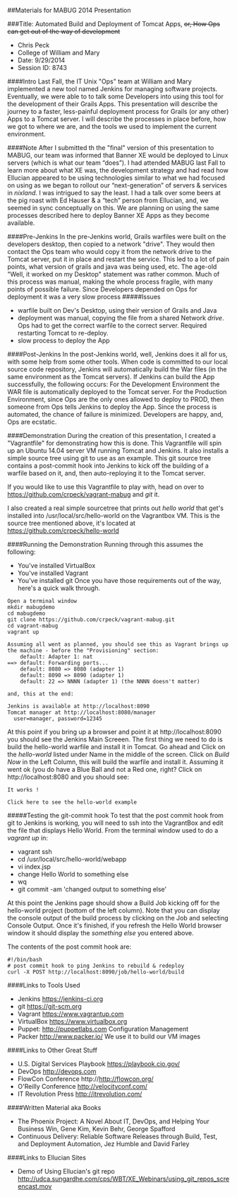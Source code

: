 ##Materials for MABUG 2014 Presentation

###Title: Automated Build and Deployment of Tomcat Apps, ~~or, How Ops can get out of the way of development~~

* Chris Peck
* College of William and Mary
* Date: 9/29/2014
* Session ID: 8743


####Intro
Last Fall, the IT Unix "Ops" team at William and Mary implemented a new tool named Jenkins for managing software projects.  Eventually, we were able to to talk some Developers into using this tool for the development of their Grails Apps.  This presentation will describe the journey to a faster, less-painful deployment process for Grails (or any other) Apps to a Tomcat server.  I will describe the processes in place before, how we got to where we are, and the tools we used to implement the current environment.

####Note
After I submitted th the "final" version of this presentation to MABUG, our team was informed that Banner XE would be deployed to Linux servers (which is what our team “does”).  I had attended MABUG last Fall to learn more about what XE was, the development strategy and had read how Ellucian appeared to be using technologies similar to what we had focused on using as we began to rollout our “next-generation” of servers & services in *nixland*. I was intrigued to say the least.  I had a talk over some beers at the pig roast with Ed Hauser & a “tech” person from Ellucian, and, we seemed in sync conceptually on this. We are planning on using the same processes described here to deploy Banner XE Apps as they become available.

####Pre-Jenkins
In the pre-Jenkins world, Grails warfiles were built on the developers desktop, then copied to a network "drive". They would then contact the Ops team who would copy it from the network drive to the Tomcat server, put it in place and restart the service. This led to a lot of pain points, what version of grails and java was being used, etc. The age-old "Well, it worked on my Desktop" statement was rather common. Much of this process was manual, making the whole process fragile, with many points of possible failure. Since Developers depended on Ops for deployment it was a very slow process
#####Issues
* warfile built on Dev's Desktop, using their version of Grails and Java
* deployment was manual, copying the file from a shared Network *drive*. Ops had to get the correct warfile to the correct server. Required restarting Tomcat to re-deploy.
* slow process to deploy the App

####Post-Jenkins
In the post-Jenkins world, well, Jenkins does it all for us, with some help from some other tools.  When code is committed to our local source code repository, Jenkins will automatically build the War files (in the same environment as the Tomcat servers).  If Jenkins can build the App successfully, the following occurs:
For the Development Environment the WAR file is automatically deployed to the Tomcat server. 
For the Production Environment, since Ops are the only ones allowed to deploy to PROD, then someone from Ops tells Jenkins to deploy the App. 
Since the process is automated, the chance of failure is minimized. Developers are happy, and, Ops are ecstatic.


####Demonstration
During the creation of this presentation, I created a "Vagrantfile" for demonstrating how this is done. This Vagrantfile will spin up an Ubuntu 14.04 server VM running Tomcat and Jenkins. It also installs a simple source tree using git to use as an example. This git source tree contains a post-commit hook into Jenkins to kick off the building of a warfile based on it, and, then auto-reploying it to the Tomcat server.

If you would like to use this Vagrantfile to play with, head on over to https://github.com/crpeck/vagrant-mabug and *git* it.

I also created a real simple sourcetree that prints out *hello world* that get's installed into /usr/local/src/hello-world on the Vagrantbox VM. This is the source tree mentioned above, it's located at https://github.com/crpeck/hello-world

####Running the Demonstration
Running through this assumes the following:
* You've installed VirtualBox
* You've installed Vagrant
* You've installed git
Once you have those requirements out of the way, here's a quick walk through.
```
Open a terminal window
mkdir mabugdemo
cd mabugdemo
git clone https://github.com/crpeck/vagrant-mabug.git
cd vagrant-mabug
vagrant up

Assuming all went as planned, you should see this as Vagrant brings up the machine - before the "Provisioning" section:
    default: Adapter 1: nat
==> default: Forwarding ports...
    default: 8080 => 8080 (adapter 1)
    default: 8090 => 8090 (adapter 1) 
    default: 22 => NNNN (adapter 1) (the NNNN doesn't matter)

and, this at the end:

Jenkins is available at http://localhost:8090
Tomcat manager at http://localhost:8080/manager
  user=manager, password=12345
```

At this point if you bring up a browser and point it at http://localhost:8090 you should see the Jenkins Main Screeen.
The first thing we need to do is build the hello-world warfile and install it in Tomcat.  Go ahead and Click on the *hello-world* listed under Name in the middle of the screen.
Click on *Build Now* in the Left Column, this will build the warfile and install it. Assuming it went ok (you do have a Blue Ball and not a Red one, right?  Click on http://localhost:8080 and you should see:
```
It works !

Click here to see the hello-world example
```

#####Testing the git-commit hook
To test that the post commit hook from git to Jenkins is working, you will need to ssh into the VagrantBox and edit the file that displays Hello World. From the terminal window used to do a *vagrant up* in:
* vagrant ssh
* cd /usr/local/src/hello-world/webapp
* vi index.jsp
* change Hello World to something else
* wq
* git commit -am 'changed output to something else'

At this point the Jenkins page should show a Build Job kicking off for the hello-world project (bottom of the left column).  Note that you can display the console output of the build process by clicking on the Job and selecting Console Output. Once it's finished, if you refresh the Hello World browser window it should display the *something else* you entered above.

The contents of the post commit hook are:
~~~
#!/bin/bash
# post commit hook to ping Jenkins to rebuild & redeploy
curl -X POST http://localhost:8090/job/hello-world/build
~~~

####Links to Tools Used
* Jenkins https://jenkins-ci.org
* git https://git-scm.org
* Vagrant https://www.vagrantup.com 
* VirtualBox https://www.virtualbox.org
* Puppet: http://puppetlabs.com Configuration Management
* Packer http://www.packer.io/ We use it to build our VM images

####Links to Other Great Stuff
* U.S. Digital Services Playbook https://playbook.cio.gov/
* DevOps http://devops.com
* FlowCon Conference http://http://flowcon.org/
* O'Reilly Conference http://velocityconf.com/
* IT Revolution Press http://itrevolution.com/

####Written Material aka Books
* The Phoenix Project: A Novel About IT, DevOps, and Helping Your Business Win, Gene Kim, Kevin Behr, George Spafford
* Continuous Delivery: Reliable Software Releases through Build, Test, and Deployment Automation, Jez Humble and David Farley

####Links to Ellucian Sites
* Demo of Using Ellucian's git repo http://udca.sungardhe.com/cps/WBT/XE_Webinars/using_git_repos_screencast.mov
